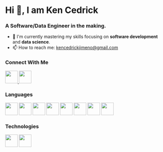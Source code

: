 # Hi 👋, I am Ken Cedrick
### A Software/Data Engineer in the making.
- 🌱 I'm currently mastering my skills focusing on **software development** and **data science**.
- 📫 How to reach me: <kencedrickjimeno@gmail.com>

### Connect With Me
<p align="left">
    <a align="center" href="https://www.linkedin.com/in/devcedrick" target="_blank">
        <img src="https://upload.wikimedia.org/wikipedia/commons/thumb/c/ca/LinkedIn_logo_initials.png/600px-LinkedIn_logo_initials.png" width="40" height="40"> 
    </a>
    <a href="https://www.facebook.com/kencedrick.ii/" target="_blank" margin="40px">
        <img src="https://cdn.freebiesupply.com/logos/large/2x/facebook-logo-2019.png" width="40" height="40"> 
    </a>

</p>

### Languages
<p align="left">
    <img src="https://upload.wikimedia.org/wikipedia/commons/thumb/b/bd/Logo_C_sharp.svg/1820px-Logo_C_sharp.svg.png" width="40" height="40" margin-right="40px">
    <img src="https://upload.wikimedia.org/wikipedia/commons/thumb/c/c3/Python-logo-notext.svg/701px-Python-logo-notext.svg.png" width="40" height="40">
    <img src="https://cdn.iconscout.com/icon/free/png-256/free-html-5-logo-icon-download-in-svg-png-gif-file-formats--programming-langugae-language-pack-logos-icons-1175208.png" width="40" height="40">
    <img src="https://upload.wikimedia.org/wikipedia/commons/thumb/6/62/CSS3_logo.svg/1200px-CSS3_logo.svg.png" width="40" height="40">
    <img src="https://upload.wikimedia.org/wikipedia/commons/thumb/4/4c/Typescript_logo_2020.svg/1200px-Typescript_logo_2020.svg.png" width="40" height="40">
    <img src="https://upload.wikimedia.org/wikipedia/commons/thumb/9/95/Vue.js_Logo_2.svg/1184px-Vue.js_Logo_2.svg.png" width="40" height="40">
    <img src="https://logowik.com/content/uploads/images/express-js1720895488.logowik.com.webp" width="40" height="40">
    <img src="https://upload.wikimedia.org/wikipedia/labs/8/8e/Mysql_logo.png" width="auto" height="40">
</p>

### Technologies
<p>
    <img src="https://upload.wikimedia.org/wikipedia/commons/thumb/3/3f/Git_icon.svg/2048px-Git_icon.svg.png" width="40" height="40">
    <img src="https://cdn.sanity.io/images/599r6htc/regionalized/46a76c802176eb17b04e12108de7e7e0f3736dc6-1024x1024.png" width="40" height="40">
</p>